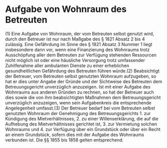 # Aufgabe von Wohnraum des Betreuten

(1) Eine Aufgabe von Wohnraum, der vom Betreuten selbst genutzt wird, durch den Betreuer ist nur nach Maßgabe des § 1821 Absatz 2 bis 4 zulässig. Eine Gefährdung im Sinne des § 1821 Absatz 3 Nummer 1 liegt insbesondere dann vor, wenn eine Finanzierung des Wohnraums trotz Ausschöpfung aller dem Betreuten zur Verfügung stehenden Ressourcen nicht möglich ist oder eine häusliche Versorgung trotz umfassender Zuhilfenahme aller ambulanten Dienste zu einer erheblichen gesundheitlichen Gefährdung des Betreuten führen würde.(2) Beabsichtigt der Betreuer, vom Betreuten selbst genutzten Wohnraum aufzugeben, so hat er dies unter Angabe der Gründe und der Sichtweise des Betreuten dem Betreuungsgericht unverzüglich anzuzeigen. Ist mit einer Aufgabe des Wohnraums aus anderen Gründen zu rechnen, so hat der Betreuer auch dies sowie die von ihm beabsichtigten Maßnahmen dem Betreuungsgericht unverzüglich anzuzeigen, wenn sein Aufgabenkreis die entsprechende Angelegenheit umfasst.(3) Der Betreuer bedarf bei vom Betreuten selbst genutzten Wohnraum der Genehmigung des Betreuungsgerichts  1.
 zur Kündigung des Mietverhältnisses,
 2.
 zu einer Willenserklärung, die auf die Aufhebung des Mietverhältnisses gerichtet ist,
 3.
 zur Vermietung solchen Wohnraums und
 4.
 zur Verfügung über ein Grundstück oder über ein Recht an einem Grundstück, sofern dies mit der Aufgabe des Wohnraums verbunden ist.
Die §§ 1855 bis 1858 gelten entsprechend. 

